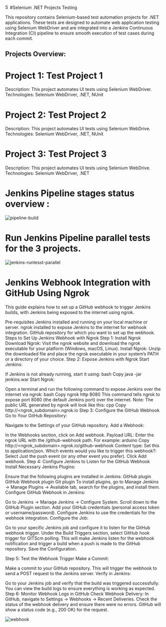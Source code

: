 <img src="https://www.selenium.dev/images/selenium_logo_square_green.png" alt="Selenium Logo" width="15"/>#Selenium .NET Projects Testing

This repository contains Selenium-based test automation projects for .NET applications. These tests are designed to automate web application testing using Selenium WebDriver and are integrated into a Jenkins Continuous Integration (CI) pipeline to ensure smooth execution of test cases during each commit.

<h2>Projects Overview:</h2>

# Project 1: Test Project 1
Description: This project automates UI tests using Selenium WebDriver.
Technologies: Selenium WebDriver, .NET, NUnit

# Project 2: Test Project 2
Description: This project automates UI tests using Selenium WebDrive.
Technologies: Selenium WebDriver, .NET, NUnit

# Project 3: Test Project 3
Description: This project automates UI tests using Selenium WebDrive.
Technologies: Selenium WebDriver, .NET

# Jenkins Pipeline stages status overview : 

![pipeline-build](https://github.com/user-attachments/assets/c0109a32-97e6-476c-bb90-bdae84a8ac3e)

# Run Jenkins Pipeline parallel tests for the 3 projects.

![jenkins-runtesst-parallel](https://github.com/user-attachments/assets/7f186f00-168f-4f99-920c-135ac782974e)


# Jenkins Webhook Integration with GitHub Using Ngrok
This guide explains how to set up a GitHub webhook to trigger Jenkins builds, with Jenkins being exposed to the internet using ngrok.

Pre-requisites
Jenkins installed and running on your local machine or server.
ngrok installed to expose Jenkins to the internet for webhook integration.
GitHub repository for which you want to set up the webhook.
Steps to Set Up Jenkins Webhook with Ngrok
Step 1: Install Ngrok
Download Ngrok:
Visit the ngrok website and download the ngrok executable for your platform (Windows, macOS, Linux).
Install Ngrok:
Unzip the downloaded file and place the ngrok executable in your system’s PATH or a directory of your choice.
Step 2: Expose Jenkins with Ngrok
Start Jenkins:

If Jenkins is not already running, start it using:
bash
Copy
java -jar jenkins.war
Start Ngrok:

Open a terminal and run the following command to expose Jenkins over the internet via ngrok:
bash
Copy
ngrok http 8080
This command tells ngrok to expose port 8080 (the default Jenkins port) over the internet.
Note: The public URL generated by ngrok will look like this:
cpp
Copy
http://<ngrok_subdomain>.ngrok.io
Step 3: Configure the GitHub Webhook
Go to Your GitHub Repository:

Navigate to the Settings of your GitHub repository.
Add a Webhook:

In the Webhooks section, click on Add webhook.
Payload URL: Enter the ngrok URL with the /github-webhook path. For example:
arduino
Copy
http://<ngrok_subdomain>.ngrok.io/github-webhook
Content type: Set this to application/json.
Which events would you like to trigger this webhook?: Select Just the push event (or any other event you prefer).
Click Add webhook.
Step 4: Configure Jenkins to Listen for the GitHub Webhook
Install Necessary Jenkins Plugins:

Ensure that the following plugins are installed in Jenkins:
GitHub plugin
GitHub Webhook plugin
Git plugin
To install plugins, go to Manage Jenkins → Manage Plugins → Available tab, search for the plugins, and install them.
Configure GitHub Webhook in Jenkins:

Go to Jenkins → Manage Jenkins → Configure System.
Scroll down to the GitHub Plugin section.
Add your GitHub credentials (personal access token or username/password).
Configure Jenkins to use the credentials for the webhook integration.
Configure the Job:

Go to your specific Jenkins job and configure it to listen for the GitHub webhook trigger.
Under the Build Triggers section, select GitHub hook trigger for GITScm polling.
This will make Jenkins listen for the webhook notification and trigger a build when a push is made to the GitHub repository.
Save the Configuration.

Step 5: Test the Webhook Trigger
Make a Commit:

Make a commit to your GitHub repository.
This will trigger the webhook to send a POST request to the Jenkins server.
Verify in Jenkins:

Go to your Jenkins job and verify that the build was triggered successfully.
You can view the build logs to ensure everything is working as expected.
Step 6: Monitor Webhook Logs in GitHub
Check Webhook Delivery:
In GitHub, navigate to Settings → Webhooks → Recent Deliveries.
Check the status of the webhook delivery and ensure there were no errors. GitHub will show a status code (e.g., 200 OK) for the request.

![webhook](https://github.com/user-attachments/assets/454ffdec-0d32-478e-b11e-1e6fc32e2203)

